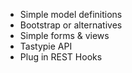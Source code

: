 * Simple model definitions
* Bootstrap or alternatives
* Simple forms & views
* Tastypie API
* Plug in REST Hooks